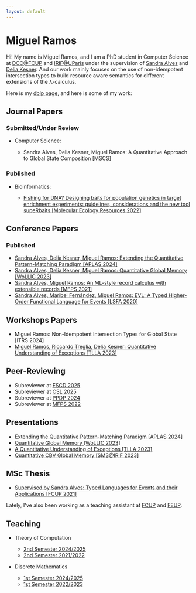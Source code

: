 ```yaml
---
layout: default
---
```


# Miguel Ramos

Hi! My name is Miguel Ramos, and I am a PhD student in Computer Science at [DCC@FCUP](https://www.dcc.fc.up.pt/site/) and [IRIF@UParis](https://www.irif.fr/) under the supervision of [Sandra Alves](https://www.dcc.fc.up.pt/~sandra/Home/Home.html) and [Delia Kesner](https://www.irif.fr/~kesner/). And our work mainly focuses on the use of non-idempotent intersection types to build resource aware semantics for different extensions of the λ-calculus.

Here is my [dblp page](https://dblp.uni-trier.de/pid/82/8172-2.html), and here is some of my work:

## Journal Papers

### Submitted/Under Review

* Computer Science:

  + Sandra Alves, Delia Kesner, Miguel Ramos: A Quantitative Approach to Global State Composition \[MSCS\]

### Published

* Bioinformatics:

  + [Fishing for DNA? Designing baits for population genetics in target enrichment experiments: guidelines, considerations and the new tool supeRbaits \[Molecular Ecology Resources 2022\]](http://dx.doi.org/10.1111/1755-0998.13598)

## Conference Papers

<!-- ### Submitted/Under Review -->

### Published

* [Sandra Alves, Delia Kesner, Miguel Ramos: Extending the Quantitative Pattern-Matching Paradigm \[APLAS 2024\]](https://link.springer.com/chapter/10.1007/978-981-97-8943-6_5)
* [Sandra Alves, Delia Kesner, Miguel Ramos: Quantitative Global Memory \[WoLLIC 2023\]](https://arxiv.org/pdf/2303.08940.pdf)
* [Sandra Alves, Miguel Ramos: An ML-style record calculus with extensible records \[MFPS 2021\]](https://arxiv.org/abs/2108.06296v2)
* [Sandra Alves, Maribel Fernández, Miguel Ramos: EVL: A Typed Higher-Order Functional Language for Events \[LSFA 2020\]](https://www.sciencedirect.com/science/article/pii/S1571066120300384?via%3Dihub)

## Workshops Papers

* Miguel Ramos: Non-Idempotent Intersection Types for Global State \[ITRS 2024\]
* [Miguel Ramos, Riccardo Treglia, Delia Kesner: Quantitative Understanding of Exceptions \[TLLA 2023\]](https://boilnkettle.github.io/assets/papers/quantitative-understanding-of-exceptions.pdf)
<!-- * [Sandra Alves, Delia Kesner, Miguel Ramos: Extending the Quantitative Pattern-Matching Paradigm \[LSFA 2021\]](https://lsfa2022.github.io/lsfa2022-preproc.pdf) -->

## Peer-Reviewing

* Subreviewer at [FSCD 2025](https://fscd2025.github.io/cfp.htm)
* Subreviewer at [CSL 2025](https://csl2025.github.io/)
* Subreviewer at [PPDP 2024](https://ppdp2024.github.io/)
* Subreviewer at [MFPS 2022](https://www.cs.cornell.edu/mfps-2022/)

## Presentations

* [Extending the Quantitative Pattern-Matching Paradigm \[APLAS 2024\]](https://boilnkettle.github.io/assets/presentations/aplas24.pdf)
* [Quantitative Global Memory \[WoLLIC 2023\]](https://boilnkettle.github.io/assets/presentations/wollic23.pdf)
* [A Quantitative Understanding of Exceptions \[TLLA 2023\]](https://boilnkettle.github.io/assets/presentations/tlla23.pdf)
* [Quantitative CBV Global Memory \[SMS@IRIF 2023\]](https://boilnkettle.github.io/assets/presentations/sms23.pdf)

## MSc Thesis

* [Supervised by Sandra Alves: Typed Languages for Events and their Applications \[FCUP 2021\]](https://sigarra.up.pt/fcup/pt/pub_geral.show_file?pi_doc_id=311049)

Lately, I've also been working as a teaching assistant at [FCUP](https://www.fc.up.pt/site/) and [FEUP](https://www.fe.up.pt/site).

## Teaching

* Theory of Computation

  + [2nd Semester 2024/2025](https://sigarra.up.pt/feup/pt/ucurr_geral.ficha_uc_view?pv_ocorrencia_id=541875)
  + [2nd Semester 2021/2022](https://sigarra.up.pt/feup/en/UCURR_GERAL.FICHA_UC_VIEW?pv_ocorrencia_id=484423)

* Discrete Mathematics

  + [1st Semester 2024/2025](https://sigarra.up.pt/feup/pt/ucurr_geral.ficha_uc_view?pv_ocorrencia_id=541869)
  + [1st Semester 2022/2023](https://sigarra.up.pt/feup/en/UCURR_GERAL.FICHA_UC_VIEW?pv_ocorrencia_id=501666)
